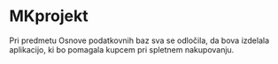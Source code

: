 # MKprojekt
Pri predmetu Osnove podatkovnih baz sva se odločila, da bova izdelala aplikacijo, ki bo pomagala kupcem pri spletnem nakupovanju. 
